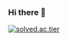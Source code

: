 ### Hi there 👋
[![solved.ac.tier](http://mazassumnida.wtf/api/v2/generate_badge?boj=thdgnsrl123)](https://solved.ac/thdgnsrl123)

<!--
**SSong-develop/SSong-develop** is a ✨ _special_ ✨ repository because its `README.md` (this file) appears on your GitHub profile.

Here are some ideas to get you started:

- 🔭 I’m currently working on ...
- 🌱 I’m currently learning ...
- 👯 I’m looking to collaborate on ...
- 🤔 I’m looking for help with ...
- 💬 Ask me about ...
- 📫 How to reach me: ...
- 😄 Pronouns: ...
- ⚡ Fun fact: ...
-->
